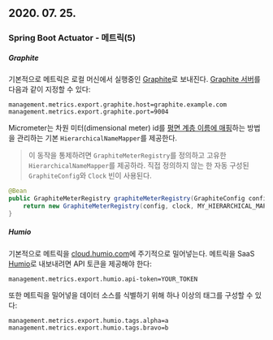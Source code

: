 ## 2020. 07. 25. 

### Spring Boot Actuator - 메트릭(5)

##### Graphite

기본적으로 메트릭은 로컬 머신에서 실행중인 [Graphite][micrometer-graphite]로 보내진다. [Graphite 서버][graphite]를 다음과 같이 지정할 수 있다:

```properties
management.metrics.export.graphite.host=graphite.example.com
management.metrics.export.graphite.port=9004
```

Micrometer는 차원 미터(dimensional meter) id를 [평면 계층 이름에 매핑][micrometer-graphite-how-map-hierarchical-name]하는 방법을 관리하는 기본 `HierarchicalNameMapper`를 제공한다.

> 이 동작을 통제하려면 `GraphiteMeterRegistry`를 정의하고 고유한 `HierarchicalNameMapper`를 제공하라. 직접 정의하지 않는 한 자동 구성된 `GraphiteConfig`와 `Clock` 빈이 사용된다.

```java
@Bean
public GraphiteMeterRegistry graphiteMeterRegistry(GraphiteConfig config, Clock clock) {
    return new GraphiteMeterRegistry(config, clock, MY_HIERARCHICAL_MAPPER);
}
```

##### Humio

기본적으로 메트릭을 [cloud.humio.com](https://cloud.humio.com/)에 주기적으로 밀어넣는다. 메트릭을 SaaS [Humio][micrometer-humio]로 내보내려면 API 토큰을 제공해야 한다:

```properties
management.metrics.export.humio.api-token=YOUR_TOKEN
```

또한 메트릭을 밀어넣을 데이터 소스를 식별하기 위해 하나 이상의 태그를 구성할 수 있다:

```properties
management.metrics.export.humio.tags.alpha=a
management.metrics.export.humio.tags.bravo=b
```





[micrometer-graphite]: https://micrometer.io/docs/registry/graphite
[graphite]: https://graphiteapp.org/
[micrometer-graphite-how-map-hierarchical-name]: https://micrometer.io/docs/registry/graphite#_hierarchical_name_mapping
[micrometer-humio]: https://micrometer.io/docs/registry/humio